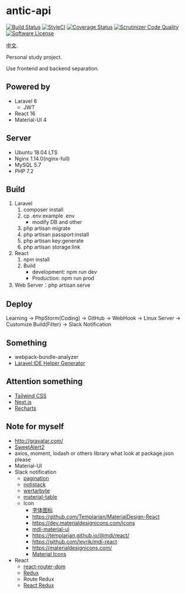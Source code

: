 antic-api
=======

[![Build Status](https://travis-ci.org/likunyan/antic-api.svg?branch=master)](https://travis-ci.org/likunyan/antic-api)
<a href="https://github.styleci.io/repos/229091867"><img src="https://github.styleci.io/repos/229091867/shield?branch=master" alt="StyleCI"></a>
[![Coverage Status](https://img.shields.io/scrutinizer/coverage/g/StyleCI/SDK.svg?style=flat-square)](https://scrutinizer-ci.com/g/StyleCI/SDK/code-structure)
[![Scrutinizer Code Quality](https://scrutinizer-ci.com/g/likunyan/antic-api/badges/quality-score.png?b=master)](https://scrutinizer-ci.com/g/likunyan/antic-api/?branch=master)
[![Software License](https://img.shields.io/badge/license-MIT-brightgreen.svg?style=flat-square)](LICENSE)

[中文](README_zh.md).

Personal study project.

Use frontend and backend separation.

## Powered by

* Laravel 6
    * JWT
* React 16
* Material-UI 4

## Server

* Ubuntu 18.04 LTS
* Nginx 1.14.0(nginx-full)
* MySQL 5.7
* PHP 7.2
    
## Build

1. Laravel
    1. composer install
    2. cp .env.example .env
        * modify DB and other
    3. php artisan migrate
    4. php artisan passport:install
    5. php artisan key:generate
    6. php artisan storage:link
2. React
	1. npm install
	2. Build
        * development: npm run dev
        * Production: npm run prod
3. Web Server：php artisan serve

## Deploy

Learning -> PhpStorm(Coding) -> GitHub -> WebHook -> Linux Server -> Customize Build(Filter) -> Slack Notification

## Something

- webpack-bundle-analyzer
- [Laravel IDE Helper Generator](https://github.com/barryvdh/laravel-ide-helper)

## Attention something

- [Tailwind CSS](https://next.tailwindcss.com/)
- [Next.js](https://nextjs.org)
- [Recharts](http://recharts.org)

## Note for myself

* http://gravatar.com/
* [SweetAlert2](https://sweetalert2.github.io/)
* axios, moment, lodash or others library what look at package.json please
* Material-UI
* Slack notification
    - [pagination](https://github.com/szmslab/material-ui-flat-pagination)
    - [notistack](https://iamhosseindhv.com/notistack)
    - [wertarbyte](https://mui.wertarbyte.com)
    - [material-table](https://material-table.com/#/docs/features/remote-data)
    - Icon
        - [字体图标](https://material.io/resources/icons)
        - https://github.com/Templarian/MaterialDesign-React
        - https://dev.materialdesignicons.com/icons
        - [mdi-material-ui](https://github.com/TeamWertarbyte/mdi-material-ui)
        - https://templarian.github.io/@mdi/react/
        - https://github.com/levrik/mdi-react
        - https://materialdesignicons.com/
        - [Material Icons](https://material-ui.com/zh/components/material-icons/)
* React
    - [react-router-dom](https://reacttraining.com/react-router/)
    - [Redux]("https://redux.js.org/basics/usage-with-react)
    - Route Redux
    - [React Redux](https://react-redux.js.org/introduction/quick-start)
